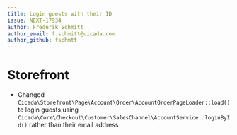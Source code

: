 ```yaml
---
title: Login guests with their ID
issue: NEXT-17934
author: Frederik Schmitt
author_email: f.schmitt@cicada.com
author_github: fschmtt
---
```

# Storefront
* Changed `Cicada\Storefront\Page\Account\Order\AccountOrderPageLoader::load()` to login guests using `Cicada\Core\Checkout\Customer\SalesChannel\AccountService::loginById()` rather than their email address
